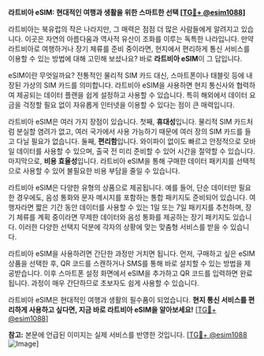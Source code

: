**라트비아 eSIM: 현대적인 여행과 생활을 위한 스마트한 선택 [[TG💪+ @esim1088](https://t.me/s/esim1088)]**

라트비아는 북유럽의 작은 나라지만, 그 매력은 점점 더 많은 사람들에게 알려지고 있습니다. 이곳은 자연의 아름다움과 역사적 유산이 조화를 이루는 독특한 나라입니다. 만약 라트비아로 여행하거나 장기 체류를 준비 중이라면, 현지에서 편리하게 통신 서비스를 이용할 수 있는 방법에 대해 고민해 보셨나요? 바로 **라트비아 eSIM**이 그 답입니다.

eSIM이란 무엇일까요? 전통적인 물리적 SIM 카드 대신, 스마트폰이나 태블릿 등에 내장된 가상의 SIM 카드를 의미합니다. 라트비아 eSIM을 사용하면 현지 통신사와 협력하여 제공되는 데이터 플랜을 쉽게 설정하고 사용할 수 있습니다. 특히 해외에서 데이터 요금을 걱정할 필요 없이 자유롭게 인터넷을 이용할 수 있다는 점이 큰 매력입니다.

라트비아 eSIM은 여러 가지 장점이 있습니다. 첫째, **휴대성**입니다. 물리적 SIM 카드처럼 분실할 염려가 없고, 여러 국가에서 사용 가능하기 때문에 여러 장의 SIM 카드를 들고 다닐 필요가 없습니다. 둘째, **편리함**입니다. 와이파이 없이도 빠르고 안정적으로 모바일 데이터를 사용할 수 있으며, 출국 전 미리 준비할 수 있어 시간을 절약할 수 있습니다. 마지막으로, **비용 효율성**입니다. 라트비아 eSIM을 통해 구매한 데이터 패키지를 선택적으로 사용할 수 있어 불필요한 비용 부담을 줄일 수 있습니다.

라트비아 eSIM은 다양한 유형의 상품으로 제공됩니다. 예를 들어, 단순 데이터만 필요한 경우에도, 음성 통화와 문자 메시지를 포함하는 통합 패키지도 준비되어 있습니다. 여행자라면 짧은 기간 동안 데이터를 사용할 수 있는 1일 또는 7일 패키지를 추천하며, 장기 체류를 계획 중이라면 무제한 데이터와 음성 통화를 제공하는 장기 패키지도 있습니다. 이러한 다양한 선택지 덕분에 각자의 상황에 맞는 맞춤형 서비스를 받을 수 있습니다.

라트비아 eSIM을 사용하려면 간단한 과정만 거치면 됩니다. 먼저, 구매하고 싶은 eSIM 상품을 선택한 후, QR 코드를 스캔하거나 SMS를 통해 바로 설치할 수 있는 방법을 제공받습니다. 이후 스마트폰 설정 화면에서 eSIM을 추가하고 QR 코드를 입력하면 완료됩니다. 과정이 매우 간단하므로 초보자도 쉽게 사용할 수 있습니다.

라트비아 eSIM은 현대적인 여행과 생활의 필수품이 되었습니다. **현지 통신 서비스를 편리하게 사용하고 싶다면, 지금 바로 라트비아 eSIM을 알아보세요!** [[TG💪+ @esim1088](https://t.me/s/esim1088)]

**참고:** 본문에 언급된 이미지는 실제 서비스를 반영한 것입니다. [[TG💪+ @esim1088](https://t.me/s/esim1088) ![Image](https://i.postimg.cc/Y0z9fWf4/image.png)]